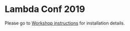 # Lambda Conf 2019

Please go to [Workshop instructions](./presentation/ws_material_ex1.md) for installation details.
